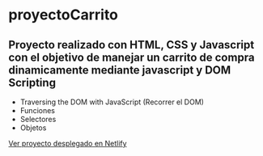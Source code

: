 # proyectoCarrito

## Proyecto realizado con HTML, CSS y Javascript con el objetivo de manejar un carrito de compra dinamicamente mediante javascript y DOM Scripting

- Traversing the DOM with JavaScript (Recorrer el DOM)
- Funciones
- Selectores
- Objetos

[Ver proyecto desplegado en Netlify](https://project-cart-js.netlify.app)
